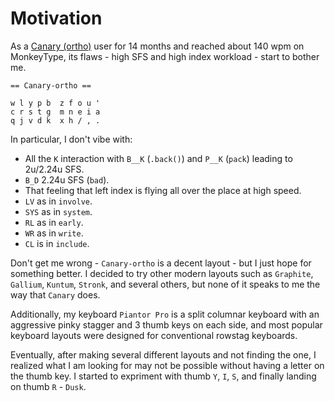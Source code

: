# Motivation

As a [Canary (ortho)](https://github.com/Apsu/Canary) user for 14 months and reached about 140 wpm on MonkeyType, its flaws - high SFS and high index workload - start to bother me. 

```
== Canary-ortho ==

w l y p b  z f o u '
c r s t g  m n e i a
q j v d k  x h / , .  
```


In particular, I don't vibe with:
- All the `K` interaction with `B__K` (`.back()`) and `P__K` (`pack`) leading to 2u/2.24u SFS.
- `B_D` 2.24u SFS (`bad`).
- That feeling that left index is flying all over the place at high speed.
- `LV` as in `involve`.
- `SYS` as in `system`.
- `RL` as in `early`.
- `WR` as in `write`.
- `CL` is in `include`.

Don't get me wrong - `Canary-ortho` is a decent layout - but I just hope for something better. I decided to try other modern layouts such as `Graphite`, `Gallium`, `Kuntum`, `Stronk`, and several others, but none of it speaks to me the way that `Canary` does.

Additionally, my keyboard `Piantor Pro` is a split columnar keyboard with an aggressive pinky stagger and 3 thumb keys on each side, and most popular keyboard layouts were designed for conventional rowstag keyboards.

Eventually, after making several different layouts and not finding the one, I realized what I am looking for may not be possible without having a letter on the thumb key. I started to expriment with thumb `Y`, `I`, `S`, and finally landing on thumb `R` - `Dusk`.

